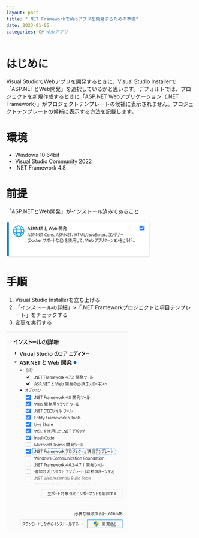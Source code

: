 ```yaml
---
layout: post
title: ".NET FrameworkでWebアプリを開発するための準備"
date: 2023-01-05
categories: C# Webアプリ
---
```

# はじめに
Visual StudioでWebアプリを開発するときに、Visual Studio Installerで「ASP.NETとWeb開発」を選択しているかと思います。デフォルトでは、プロジェクトを新規作成するときに「ASP.NET Webアプリケーション（.NET Framework）」がプロジェクトテンプレートの候補に表示されません。プロジェクトテンプレートの候補に表示する方法を記載します。

# 環境
+ Windows 10 64bit
+ Visual Studio Community 2022
+ .NET Framework 4.8

# 前提
「ASP.NETとWeb開発」がインストール済みであること

![イメージ](/assets/img/ASP.NETとWeb開発.png)

# 手順
1. Visual Studio Installerを立ち上げる
1. 「インストールの詳細」>「.NET Frameworkプロジェクトと項目テンプレート」をチェックする
1. 変更を実行する

![イメージ](/assets/img/NETFrameworkプロジェクトと項目テンプレート.png)

